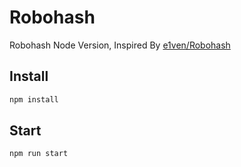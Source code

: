 # Robohash
Robohash Node Version, Inspired By [e1ven/Robohash](https://github.com/e1ven/Robohash)

## Install

```sh
npm install
```

## Start

```sh
npm run start
```

